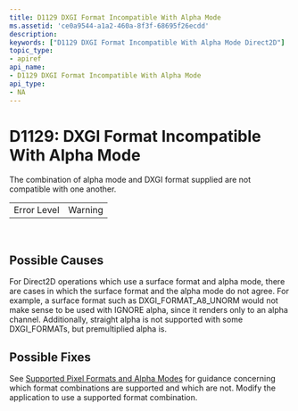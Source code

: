```yaml
---
title: D1129 DXGI Format Incompatible With Alpha Mode
ms.assetid: 'ce0a9544-a1a2-460a-8f3f-68695f26ecdd'
description: 
keywords: ["D1129 DXGI Format Incompatible With Alpha Mode Direct2D"]
topic_type:
- apiref
api_name:
- D1129 DXGI Format Incompatible With Alpha Mode
api_type:
- NA
---
```


# D1129: DXGI Format Incompatible With Alpha Mode

The combination of alpha mode and DXGI format supplied are not compatible with one another.



|             |         |
|-------------|---------|
| Error Level | Warning |



 

## Possible Causes

For Direct2D operations which use a surface format and alpha mode, there are cases in which the surface format and the alpha mode do not agree. For example, a surface format such as DXGI\_FORMAT\_A8\_UNORM would not make sense to be used with IGNORE alpha, since it renders only to an alpha channel. Additionally, straight alpha is not supported with some DXGI\_FORMATs, but premultiplied alpha is.

## Possible Fixes

See [Supported Pixel Formats and Alpha Modes](supported-pixel-formats-and-alpha-modes.md) for guidance concerning which format combinations are supported and which are not. Modify the application to use a supported format combination.

 

 




